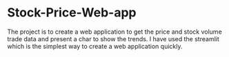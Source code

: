 # Stock-Price-Web-app
The project is to create a web application to get the price and stock volume trade data and present a char to show the trends.  I have used the streamlit which is the simplest way to create a web application quickly.
